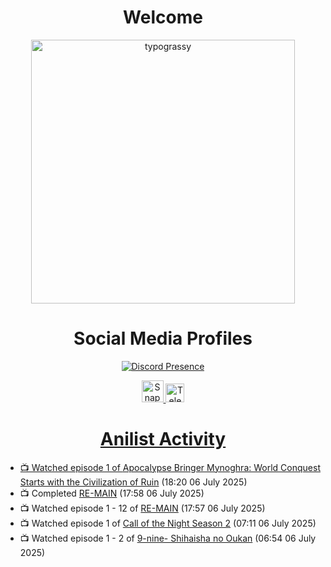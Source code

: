 <div align="center">

# Welcome
<a href="https://github.com/kawarimidoll/typograssy">
    <img alt="typograssy" src="https://typograssy.deno.dev/api?text=%E3%82%88%E3%81%86%E3%81%93%E3%81%9D%E3%81%BF%E3%81%AA%E3%81%95%E3%82%93%20-%20Sheby--&&l0=none&l1=82d9d0&l2=027353&l3=038c4c&l4=01402e&bg=none&frame=none&speed=100&comment=" width="421.99">
</a>

</div>

<div align="center">

# Social Media Profiles

[![Discord Presence](https://lanyard.cnrad.dev/api/612532963938271232)](https://discord.com/users/612532963938271232)


<a href="https://www.snapchat.com/add/a.sheby" title="Snapchat Profile">
    <img src="https://www.freepnglogos.com/uploads/snapchat-logo-png-0.png" width="35" alt="Snapchat Logo" />


<a href="https://t.me/ASheby" title="Telegram Profile">
    <img src="https://www.freepnglogos.com/uploads/telegram-logo-png-0.png" width="30" alt="Telegram Logo" />


</div>

<div align="center">

# Anilist Activity

</div>

<!-- ANILIST_ACTIVITY:start -->

-   📺 Watched episode 1 of [Apocalypse Bringer Mynoghra: World Conquest Starts with the Civilization of Ruin](https://anilist.co/anime/178433) (18:20 06 July 2025)
-   📺 Completed [RE-MAIN](https://anilist.co/anime/130549) (17:58 06 July 2025)
-   📺 Watched episode 1 - 12 of [RE-MAIN](https://anilist.co/anime/130549) (17:57 06 July 2025)
-   📺 Watched episode 1 of [Call of the Night Season 2](https://anilist.co/anime/175914) (07:11 06 July 2025)
-   📺 Watched episode 1 - 2 of [9-nine- Shihaisha no Oukan](https://anilist.co/anime/177761) (06:54 06 July 2025)

<!-- ANILIST_ACTIVITY:end -->
